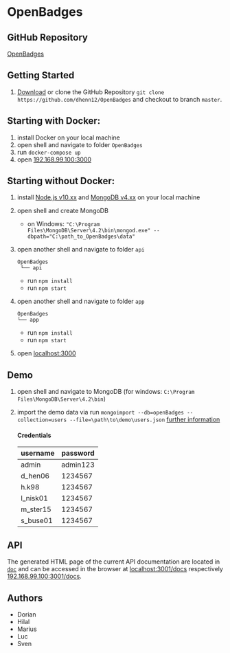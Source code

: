 # OpenBadges


## GitHub Repository
[OpenBadges](https://github.com/dhenn12/OpenBadges)


## Getting Started

1. [Download](https://github.com/dhenn12/OpenBadges/archive/master.zip) or clone the GitHub Repository ``git clone https://github.com/dhenn12/OpenBadges`` and checkout to branch ``master``.


## Starting with Docker:

1. install Docker on your local machine
2. open shell and navigate to folder ``OpenBadges``
3. run ``docker-compose up``
4. open  [192.168.99.100:3000](http://192.168.99.100:3000/)


## Starting without Docker:
1. install [Node.js v10.xx](https://nodejs.org/en/) and [MongoDB v4.xx](https://www.mongodb.com/download-center/community?) on your local machine
2. open shell and create MongoDB
   * on Windows: ``"C:\Program Files\MongoDB\Server\4.2\bin\mongod.exe" --dbpath="C:\path_to_OpenBadges\data"``
3. open another shell and navigate to folder ``api``
   ```
   OpenBadges
    └── api
   ```

    * run ``npm install``
    * run ``npm start``
4. open another shell and navigate to folder ``app``
   ```
   OpenBadges
   └── app
   ```

    * run ``npm install``
    * run ``npm start``
5. open  [localhost:3000](http://localhost:3000)



## Demo 
1. open shell and navigate to MongoDB (for windows: `C:\Program Files\MongoDB\Server\4.2\bin`)
2. import the demo data via run `mongoimport --db=openBadges --collection=users --file=\path\to\demo\users.json`
   [further information](https://docs.mongodb.com/manual/reference/program/mongoimport/)
   
   #### Credentials
      | username  | password |
      | --------- | -------- |
      | admin     | admin123 |
      | d_hen06   | 1234567  |
      | h.k98     | 1234567  |
      | l_nisk01  | 1234567  |
      | m_ster15  | 1234567  |
      | s_buse01  | 1234567  |
   


## API
The generated HTML page of the current API documentation are located in [``doc``](../dev/api/doc) and can be accessed in the browser at [localhost:3001/docs](http://localhost:3001/docs/) respectively [192.168.99.100:3001/docs](http://192.168.99.100:3001/docs/).


## Authors
* Dorian
* Hilal
* Marius
* Luc
* Sven
